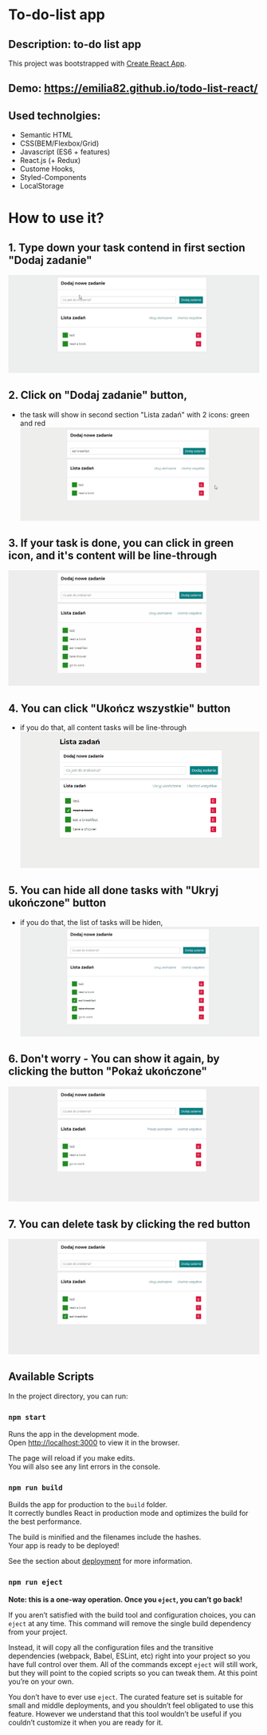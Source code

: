 # To-do-list app

## Description: to-do list app

This project was bootstrapped with [Create React App](https://github.com/facebook/create-react-app).

## Demo: https://emilia82.github.io/todo-list-react/
## Used technolgies: 

- Semantic HTML
- CSS(BEM/Flexbox/Grid) 
- Javascript (ES6 + features)
- React.js (+ Redux)
- Custome Hooks,
- Styled-Components
- LocalStorage

# How to use it? 
## 1. Type down your task contend in first section "Dodaj zadanie" 
![addNewTask](https://github.com/emilia82/todo-list-react/blob/main/public/addNewTask.gif?raw=true)
## 2. Click on "Dodaj zadanie" button, 
- the task will show in second section "Lista zadań" with 2 icons: green and red 
![clickButton](https://github.com/emilia82/todo-list-react/blob/main/public/clickButton.gif?raw=true)
## 3. If your task is done, you can click in green icon, and it's content will be line-through 
![greenButton](https://github.com/emilia82/todo-list-react/blob/main/public/greenButton.gif?raw=true)
## 4. You can click "Ukończ wszystkie" button 
- if you do that, all content tasks will be line-through 
![allTasksDone](https://github.com/emilia82/todo-list-react/blob/main/public/allTasksDone.gif?raw=true)

## 5. You can hide all done tasks with "Ukryj ukończone" button
- if you do that, the list of tasks will be hiden, 
![hideDone](https://github.com/emilia82/todo-list-react/blob/main/public/hideDone.gif?raw=true)

## 6. Don't worry - You can show it again, by clicking the button "Pokaż ukończone" 
![showDone](https://github.com/emilia82/todo-list-react/blob/main/public/showDone.gif?raw=true)

## 7. You can delete task by clicking the red button
![redButton](https://github.com/emilia82/todo-list-react/blob/main/public/redButton.gif?raw=true)

## Available Scripts

In the project directory, you can run:

### `npm start`

Runs the app in the development mode.\
Open [http://localhost:3000](http://localhost:3000) to view it in the browser.

The page will reload if you make edits.\
You will also see any lint errors in the console.


### `npm run build`

Builds the app for production to the `build` folder.\
It correctly bundles React in production mode and optimizes the build for the best performance.

The build is minified and the filenames include the hashes.\
Your app is ready to be deployed!

See the section about [deployment](https://facebook.github.io/create-react-app/docs/deployment) for more information.

### `npm run eject`

**Note: this is a one-way operation. Once you `eject`, you can’t go back!**

If you aren’t satisfied with the build tool and configuration choices, you can `eject` at any time. This command will remove the single build dependency from your project.

Instead, it will copy all the configuration files and the transitive dependencies (webpack, Babel, ESLint, etc) right into your project so you have full control over them. All of the commands except `eject` will still work, but they will point to the copied scripts so you can tweak them. At this point you’re on your own.

You don’t have to ever use `eject`. The curated feature set is suitable for small and middle deployments, and you shouldn’t feel obligated to use this feature. However we understand that this tool wouldn’t be useful if you couldn’t customize it when you are ready for it.











